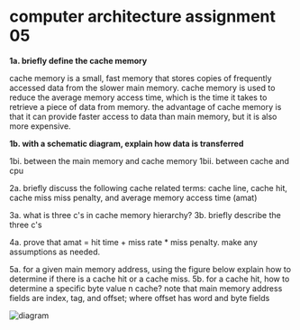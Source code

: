 #  computer architecture assignment 05

**1a.  briefly define the cache memory**

cache memory is a small, fast memory that stores copies of frequently accessed data from the slower main memory.  cache memory is used to reduce the average memory access time, which is the time it takes to retrieve a piece of data from memory.  the advantage of cache memory is that it can provide faster access to data than main memory, but it is also more expensive.

**1b.  with a schematic diagram, explain how data is transferred**



1bi.  between the main memory and cache memory
1bii.  between cache and cpu

2a.  briefly discuss the following cache related terms:  cache line, cache hit, cache miss miss penalty, and average memory access time (amat)

3a.  what is three c's in cache memory hierarchy?
3b.  briefly describe the three c's

4a.  prove that amat = hit time + miss rate * miss penalty.  make any assumptions as needed.

5a.  for a given main memory address, using the figure below explain how to determine if there is a cache hit or a cache miss.
5b.  for a cache hit, how to determine a specific byte value n cache?  note that main memory address fields are index, tag, and offset;  where offset has word and byte fields

![diagram](https://github.com/user-attachments/assets/32f9bd32-8478-445b-8a79-c14bf92c1e7d)